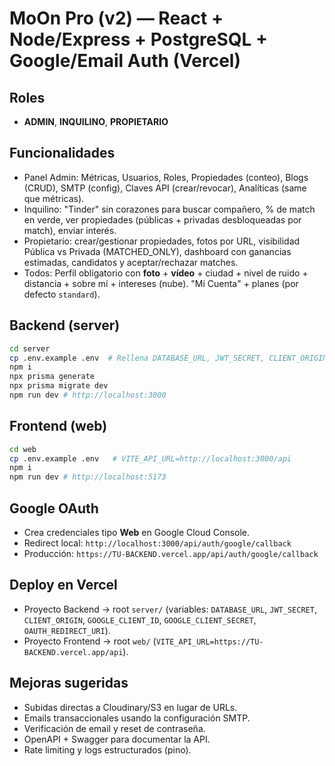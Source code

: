 # MoOn Pro (v2) — React + Node/Express + PostgreSQL + Google/Email Auth (Vercel)

## Roles
- **ADMIN**, **INQUILINO**, **PROPIETARIO**

## Funcionalidades
- Panel Admin: Métricas, Usuarios, Roles, Propiedades (conteo), Blogs (CRUD), SMTP (config), Claves API (crear/revocar), Analíticas (same que métricas).
- Inquilino: "Tinder" sin corazones para buscar compañero, % de match en verde, ver propiedades (públicas + privadas desbloqueadas por match), enviar interés.
- Propietario: crear/gestionar propiedades, fotos por URL, visibilidad Pública vs Privada (MATCHED_ONLY), dashboard con ganancias estimadas, candidatos y aceptar/rechazar matches.
- Todos: Perfil obligatorio con **foto** + **vídeo** + ciudad + nivel de ruido + distancia + sobre mí + intereses (nube). "Mi Cuenta" + planes (por defecto `standard`).

## Backend (server)
```bash
cd server
cp .env.example .env  # Rellena DATABASE_URL, JWT_SECRET, CLIENT_ORIGIN, GOOGLE_CLIENT_ID, ...
npm i
npx prisma generate
npx prisma migrate dev
npm run dev # http://localhost:3000
```

## Frontend (web)
```bash
cd web
cp .env.example .env   # VITE_API_URL=http://localhost:3000/api
npm i
npm run dev # http://localhost:5173
```

## Google OAuth
- Crea credenciales tipo **Web** en Google Cloud Console.
- Redirect local: `http://localhost:3000/api/auth/google/callback`
- Producción: `https://TU-BACKEND.vercel.app/api/auth/google/callback`

## Deploy en Vercel
- Proyecto Backend -> root `server/` (variables: `DATABASE_URL`, `JWT_SECRET`, `CLIENT_ORIGIN`, `GOOGLE_CLIENT_ID`, `GOOGLE_CLIENT_SECRET`, `OAUTH_REDIRECT_URI`).
- Proyecto Frontend -> root `web/` (`VITE_API_URL=https://TU-BACKEND.vercel.app/api`).

## Mejoras sugeridas
- Subidas directas a Cloudinary/S3 en lugar de URLs.
- Emails transaccionales usando la configuración SMTP.
- Verificación de email y reset de contraseña.
- OpenAPI + Swagger para documentar la API.
- Rate limiting y logs estructurados (pino).
```

